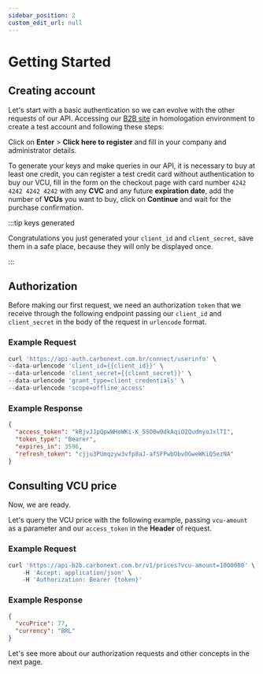 ```yaml
---
sidebar_position: 2
custom_edit_url: null
---
```


# Getting Started

## Creating account

Let's start with a basic authentication so we can evolve with the other requests of our API. Accessing our [B2B site](https://b2b-hml.carbonext.com.br/) in homologation environment to create a test account and following these steps:

Click on **Enter** > **Click here to register** and fill in your company and administrator details.

To generate your keys and make queries in our API, it is necessary to buy at least one credit, you can register a test credit card without authentication
to buy our VCU, fill in the form on the checkout page with card number `4242 4242 4242 4242` with any **CVC** and any future **expiration date**, add the number of **VCUs** you want to buy, click on **Continue** and wait for the purchase confirmation.

:::tip keys generated

Congratulations you just generated your `client_id` and `client_secret`, save them in a safe place, because they will only be displayed once.

:::

## Authorization

Before making our first request, we need an authorization `token` that we receive through the following endpoint passing our `client_id` and `client_secret` in the body of the request in `urlencode` format.

### Example Request

```javascript
curl 'https://api-auth.carbonext.com.br/connect/userinfo' \
--data-urlencode 'client_id={{client_id}}' \
--data-urlencode 'client_secret={{client_secret}}' \
--data-urlencode 'grant_type=client_credentials' \
--data-urlencode 'scope=offline_access'
```

### Example Response

```json
{
  "access_token": "kRjvJJpQpwWHoWKi-K_5SO0w0dkAqiO2QudmyoJxlTI",
  "token_type": "Bearer",
  "expires_in": 3596,
  "refresh_token": "cjju3PUmqzyw3vfp8aJ-afSFPwbObvOGweWKiQ5ezNA"
}
```

## Consulting VCU price

Now, we are ready.

Let's query the VCU price with the following example, passing `vcu-amount` as a parameter and our `access_token` in the **Header** of request.

### Example Request

```javascript
curl 'https://api-b2b.carbonext.com.br/v1/prices?vcu-amount=1000000' \
    -H 'Accept: application/json' \
    -H 'Authorization: Bearer {token}'
```

### Example Response

```json
{
  "vcuPrice": 77,
  "currency": "BRL"
}
```

Let's see more about our authorization requests and other concepts in the next page.
